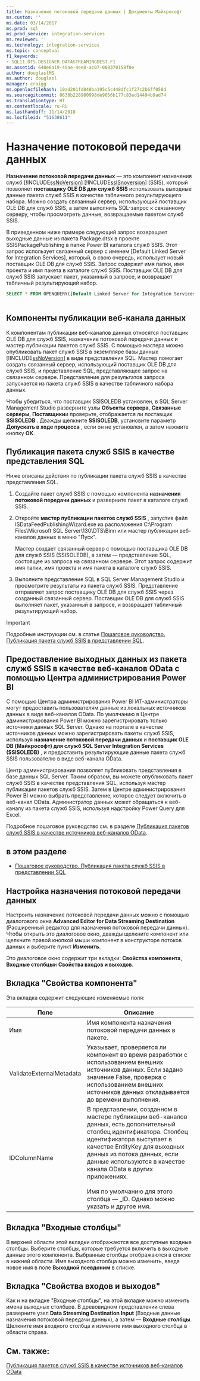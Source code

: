 ```yaml
---
title: Назначение потоковой передачи данных | Документы Майкрософт
ms.custom: ''
ms.date: 03/14/2017
ms.prod: sql
ms.prod_service: integration-services
ms.reviewer: ''
ms.technology: integration-services
ms.topic: conceptual
f1_keywords:
- SQL11.DTS.DESIGNER.DATASTREAMINGDEST.F1
ms.assetid: 640e6a19-49ae-4ee8-ac07-008370158f0e
author: douglaslMS
ms.author: douglasl
manager: craigg
ms.openlocfilehash: 10ad201fd848ba195c5c448dfc1f27c2b6ff058d
ms.sourcegitcommit: 0638b228980998de9056b177c83ed14494b9ad74
ms.translationtype: HT
ms.contentlocale: ru-RU
ms.lasthandoff: 11/14/2018
ms.locfileid: "51638611"
---
```

# <a name="data-streaming-destination"></a>Назначение потоковой передачи данных
  **Назначение потоковой передачи данных** — это компонент назначения служб [!INCLUDE[ssNoVersion](../../includes/ssnoversion-md.md)] [!INCLUDE[ssISnoversion](../../includes/ssisnoversion-md.md)] (SSIS), который позволяет **поставщику OLE DB для служб SSIS** использовать выходные данные пакета служб SSIS в качестве табличного результирующего набора. Можно создать связанный сервер, использующий поставщик OLE DB для служб SSIS, а затем выполнить SQL-запрос к связанному серверу, чтобы просмотреть данные, возвращаемые пакетом служб SSIS.  
  
 В приведенном ниже примере следующий запрос возвращает выходные данные из пакета Package.dtsx в проекте SSISPackagePublishing в папке Power BI каталога служб SSIS. Этот запрос использует связанный сервер с именем [Default Linked Server for Integration Services], который, в свою очередь, использует новый поставщик OLE DB для служб SSIS. Запрос содержит имя папки, имя проекта и имя пакета в каталоге служб SSIS. Поставщик OLE DB для служб SSIS запускает пакет, указанный в запросе, и возвращает табличный результирующий набор.  
  
```sql
SELECT * FROM OPENQUERY([Default Linked Server for Integration Services], N'Folder=Power BI;Project=SSISPackagePublishing;Package=Package.dtsx')  
  
```  
  
## <a name="data-feed-publishing-components"></a>Компоненты публикации веб-канала данных  
 К компонентам публикации веб-каналов данных относятся поставщик OLE DB для служб SSIS, назначение потоковой передачи данных и мастер публикации пакетов служб SSIS. С помощью мастера можно опубликовать пакет служб SSIS в экземпляре базы данных [!INCLUDE[ssNoVersion](../../includes/ssnoversion-md.md)] в виде представления SQL. Мастер помогает создать связанный сервер, использующий поставщик OLE DB для служб SSIS, и представление SQL, представляющее запрос на связанном сервере. Представление для результатов запроса запускается из пакета служб SSIS в качестве табличного набора данных.  
  
 Чтобы убедиться, что поставщик SSISOLEDB установлен, в SQL Server Management Studio разверните узлы **Объекты сервера**, **Связанные серверы**, **Поставщики**и проверьте, отображается ли поставщик **SSISOLEDB** . Дважды щелкните **SSISOLEDB**, установите параметр **Допускать в ходе процесса** , если он не установлен, а затем нажмите кнопку **ОК**.  
  
## <a name="publish-an-ssis-package-as-a-sql-view"></a>Публикация пакета служб SSIS в качестве представления SQL  
 Ниже описаны действия по публикации пакета служб SSIS в качестве представления SQL.  
  
1.  Создайте пакет служб SSIS с помощью компонента **назначения потоковой передачи данных** и разверните пакет в каталоге служб SSIS.  
  
2.  Откройте **мастер публикации пакетов служб SSIS** , запустив файл ISDataFeedPublishingWizard.exe из расположения C:\Program Files\Microsoft SQL Server\130\DTS\Binn или мастер публикации веб-каналов данных в меню "Пуск".  
  
     Мастер создает связанный сервер с помощью поставщика OLE DB для служб SSIS (SSISOLEDB), а затем — представление SQL, состоящее из запроса на связанном сервере. Этот запрос содержит имя папки, имя проекта и имя пакета в каталоге служб SSIS.  
  
3.  Выполните представление SQL в SQL Server Management Studio и просмотрите результаты из пакета служб SSIS. Представление отправляет запрос поставщику OLE DB для служб SSIS через созданный связанный сервер. Поставщик OLE DB для служб SSIS выполняет пакет, указанный в запросе, и возвращает табличный результирующий набор.  
  
> [!IMPORTANT]  
>  Подробные инструкции см. в статье [Пошаговое руководство. Публикация пакета служб SSIS в представлении SQL](../../integration-services/data-flow/walkthrough-publish-an-ssis-package-as-a-sql-view.md).  
  
## <a name="expose-output-data-from-an-ssis-package-as-an-odata-feed-by-using-the-power-bi-admin-center"></a>Предоставление выходных данных из пакета служб SSIS в качестве веб-каналов OData с помощью Центра администрирования Power BI  
 С помощью Центра администрирования Power BI ИТ-администраторы могут предоставить пользователям данные из локальных источников данных в виде веб-каналов OData. По умолчанию в Центре администрирования Power BI можно зарегистрировать только источники данных SQL Server. Однако на портале в качестве источников данных можно зарегистрировать пакеты служб SSIS, используя **назначение потоковой передачи данных** и **поставщик OLE DB (Майкрософт) для служб SQL Server Integration Services (SSISOLEDB)** , и предоставить результирующие данные пакета служб SSIS пользователю в виде веб-канала OData.  
  
 Центр администрирования позволяет публиковать представления в базе данных SQL Server. Таким образом, вы можете опубликовать пакет служб SSIS в качестве представления SQL, используя мастер публикации пакетов служб SSIS. Затем в Центре администрирования Power BI можно выбрать представление, которое следует включить в веб-канал OData. Администратор данных может обращаться к веб-каналу из пакета служб SSIS, используя надстройку Power Query для Excel.  
  
 Подробное пошаговое руководство см. в разделе [Публикация пакетов служб SSIS в качестве источников веб-каналов OData](https://go.microsoft.com/fwlink/?LinkID=317367).  
  
## <a name="in-this-section"></a>в этом разделе  
  
-   [Пошаговое руководство. Публикация пакета служб SSIS в представлении SQL](../../integration-services/data-flow/walkthrough-publish-an-ssis-package-as-a-sql-view.md)  
  
## <a name="configure-data-streaming-destination"></a>Настройка назначения потоковой передачи данных
  Настроить назначение потоковой передачи данных можно с помощью диалогового окна **Advanced Editor for Data Streaming Destination** (Расширенный редактор для назначения потоковой передачи данных). Чтобы открыть это диалоговое окно, дважды щелкните компонент или щелкните правой кнопкой мыши компонент в конструкторе потоков данных и выберите пункт **Изменить**.  
  
 Это диалоговое окно содержит три вкладки: **Свойства компонента**, **Входные столбцы**и **Свойства входов и выходов**.  
  
## <a name="component-properties-tab"></a>Вкладка "Свойства компонента"  
 Эта вкладка содержит следующие изменяемые поля:  
  
|Поле|Описание|  
|-----------|-----------------|  
|Имя|Имя компонента назначения потоковой передачи данных в пакете.|  
|ValidateExternalMetadata|Указывает, проверяется ли компонент во время разработки с использованием внешних источников данных. Если задано значение False, проверка с использованием внешних источников данных откладывается до времени выполнения.|  
|IDColumnName|В представлении, созданном в мастере публикации веб-каналов данных, есть дополнительный столбец идентификатора. Столбец идентификатора выступает в качестве EntityKey для выходных данных из потока данных, если данные используются в качестве канала OData в других приложениях.<br /><br /> Имя по умолчанию для этого столбца — _ID. Однако можно указать и другое имя.|  
  
## <a name="input-columns-tab"></a>Вкладка "Входные столбцы"  
 В верхней области этой вкладки отображаются все доступные входные столбцы. Выберите столбцы, которые требуется включить в выходные данные этого компонента. Выбранные столбцы отображаются в списке в нижней области. Имя выходного столбца можно изменить, введя новое имя в поле **Выходной псевдоним** в списке.  
  
## <a name="input-output-properties-tab"></a>Вкладка "Свойства входов и выходов"  
 Как и на вкладке "Входные столбцы", на этой вкладке можно изменить имена выходных столбцов. В древовидном представлении слева разверните узел **Data Streaming Destination Input** (Входные данные назначения потоковой передачи данных), а затем — **Входные столбцы**. Щелкните имя входного столбца и измените имя выходного столбца в области справа.  
  
## <a name="see-also"></a>См. также:  
 [Публикация пакетов служб SSIS в качестве источников веб-каналов OData](https://go.microsoft.com/fwlink/?LinkID=317367)  
  
  
